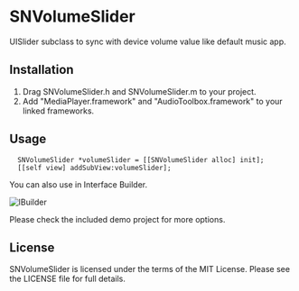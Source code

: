 SNVolumeSlider
==============

UISlider subclass to sync with device volume value like default music app.

Installation
------------
1. Drag SNVolumeSlider.h and SNVolumeSlider.m to your project.
2. Add "MediaPlayer.framework" and "AudioToolbox.framework" to your linked frameworks.

Usage
-----

      SNVolumeSlider *volumeSlider = [[SNVolumeSlider alloc] init];
      [[self view] addSubView:volumeSlider];

You can also use in Interface Builder.

![IBuilder](https://github.com/nottihub/SNVolumeSlider/blob/master/ibusage.png)

Please check the included demo project for more options.

License
-------
SNVolumeSlider is licensed under the terms of the MIT License. Please see the LICENSE file for full details.
